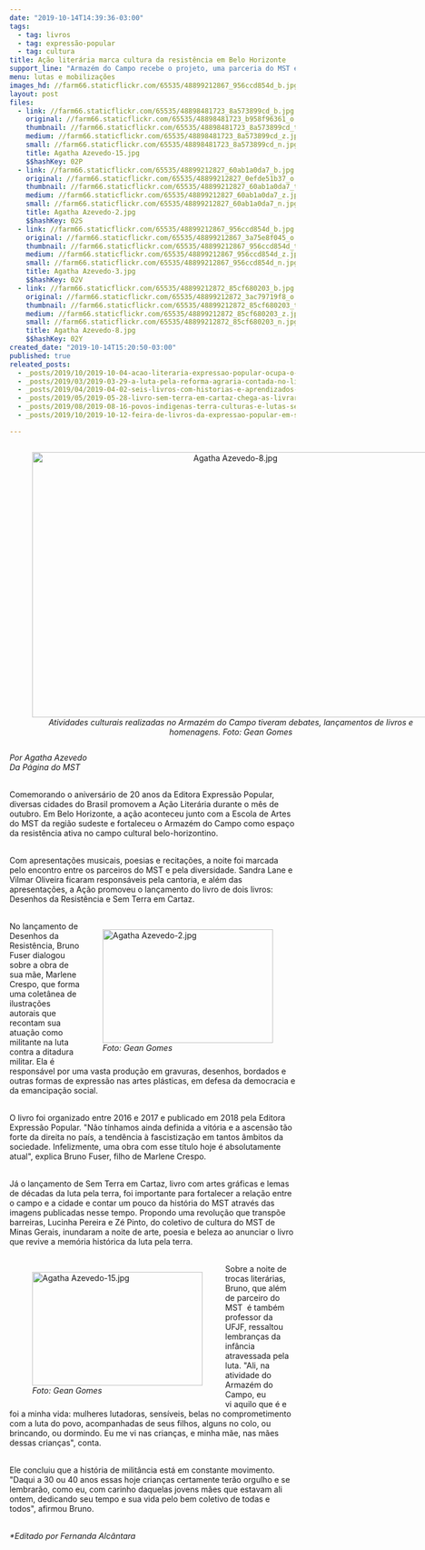 ```yaml
---
date: "2019-10-14T14:39:36-03:00"
tags:
  - tag: livros
  - tag: expressão-popular
  - tag: cultura
title: Ação literária marca cultura da resistência em Belo Horizonte
support_line: "Armazém do Campo recebe o projeto, uma parceria do MST e da Expressão popular para popularizar a literatura, a leitura e o debate"
menu: lutas e mobilizações
images_hd: //farm66.staticflickr.com/65535/48899212867_956ccd854d_b.jpg
layout: post
files:
  - link: //farm66.staticflickr.com/65535/48898481723_8a573899cd_b.jpg
    original: //farm66.staticflickr.com/65535/48898481723_b958f96361_o.jpg
    thumbnail: //farm66.staticflickr.com/65535/48898481723_8a573899cd_t.jpg
    medium: //farm66.staticflickr.com/65535/48898481723_8a573899cd_z.jpg
    small: //farm66.staticflickr.com/65535/48898481723_8a573899cd_n.jpg
    title: Agatha Azevedo-15.jpg
    $$hashKey: 02P
  - link: //farm66.staticflickr.com/65535/48899212827_60ab1a0da7_b.jpg
    original: //farm66.staticflickr.com/65535/48899212827_0efde51b37_o.jpg
    thumbnail: //farm66.staticflickr.com/65535/48899212827_60ab1a0da7_t.jpg
    medium: //farm66.staticflickr.com/65535/48899212827_60ab1a0da7_z.jpg
    small: //farm66.staticflickr.com/65535/48899212827_60ab1a0da7_n.jpg
    title: Agatha Azevedo-2.jpg
    $$hashKey: 02S
  - link: //farm66.staticflickr.com/65535/48899212867_956ccd854d_b.jpg
    original: //farm66.staticflickr.com/65535/48899212867_3a75e8f045_o.jpg
    thumbnail: //farm66.staticflickr.com/65535/48899212867_956ccd854d_t.jpg
    medium: //farm66.staticflickr.com/65535/48899212867_956ccd854d_z.jpg
    small: //farm66.staticflickr.com/65535/48899212867_956ccd854d_n.jpg
    title: Agatha Azevedo-3.jpg
    $$hashKey: 02V
  - link: //farm66.staticflickr.com/65535/48899212872_85cf680203_b.jpg
    original: //farm66.staticflickr.com/65535/48899212872_3ac79719f8_o.jpg
    thumbnail: //farm66.staticflickr.com/65535/48899212872_85cf680203_t.jpg
    medium: //farm66.staticflickr.com/65535/48899212872_85cf680203_z.jpg
    small: //farm66.staticflickr.com/65535/48899212872_85cf680203_n.jpg
    title: Agatha Azevedo-8.jpg
    $$hashKey: 02Y
created_date: "2019-10-14T15:20:50-03:00"
published: true
releated_posts:
  - _posts/2019/10/2019-10-04-acao-literaria-expressao-popular-ocupa-o-armazem-do-campo-sp.md
  - _posts/2019/03/2019-03-29-a-luta-pela-reforma-agraria-contada-no-livro-sem-terra-em-cartaz.md
  - _posts/2019/04/2019-04-02-seis-livros-com-historias-e-aprendizados-para-criancada.md
  - _posts/2019/05/2019-05-28-livro-sem-terra-em-cartaz-chega-as-livrarias-e-vira-exposicao-no-ceara.md
  - _posts/2019/08/2019-08-16-povos-indigenas-terra-culturas-e-lutas-sera-lancado-neste-sabado-17-em-sp.md
  - _posts/2019/10/2019-10-12-feira-de-livros-da-expressao-popular-em-sao-paulo-fortalece-a-batalha-das-ideias.md

---
```

<div style="text-align:center">
<figure class="image" style="display:inline-block"><img alt="Agatha Azevedo-8.jpg" height="467" src="//farm66.staticflickr.com/65535/48899212872_85cf680203_b.jpg" width="700" />
<figcaption><em>Atividades culturais realizadas no Armaz&eacute;m do Campo tiveram debates, lan&ccedil;amentos de livros e homenagens. Foto:&nbsp;Gean Gomes</em><br />
</figcaption>
</figure>
</div>

<p><em>Por Agatha Azevedo<br />
Da P&aacute;gina do MST</em></p>

<p><br />
Comemorando o anivers&aacute;rio de 20 anos da Editora Express&atilde;o Popular, diversas cidades do Brasil promovem a A&ccedil;&atilde;o Liter&aacute;ria durante o m&ecirc;s de outubro. Em Belo Horizonte, a a&ccedil;&atilde;o aconteceu junto com a Escola de Artes do MST da regi&atilde;o sudeste e fortaleceu o Armaz&eacute;m do Campo como espa&ccedil;o da resist&ecirc;ncia ativa no campo cultural belo-horizontino.<br />
&nbsp;</p>

<p>Com apresenta&ccedil;&otilde;es musicais, poesias e recita&ccedil;&otilde;es, a noite foi marcada pelo encontro entre os parceiros do MST e pela diversidade. Sandra Lane e Vilmar Oliveira ficaram respons&aacute;veis pela cantoria, e al&eacute;m das apresenta&ccedil;&otilde;es, a A&ccedil;&atilde;o promoveu o lan&ccedil;amento do livro de dois livros: Desenhos da Resist&ecirc;ncia e Sem Terra em Cartaz.<br />
&nbsp;</p>

<figure class="image" style="float:right"><img alt="Agatha Azevedo-2.jpg" height="200" src="//farm66.staticflickr.com/65535/48899212827_60ab1a0da7_b.jpg" width="300" />
<figcaption><em>Foto:&nbsp;Gean Gomes</em></figcaption>
</figure>

<p>No lan&ccedil;amento de Desenhos da Resist&ecirc;ncia, Bruno Fuser dialogou sobre a obra de sua m&atilde;e, Marlene Crespo, que forma uma colet&acirc;nea&nbsp;de ilustra&ccedil;&otilde;es autorais que recontam sua atua&ccedil;&atilde;o como militante na luta contra a ditadura militar. Ela &eacute; respons&aacute;vel por uma vasta produ&ccedil;&atilde;o em gravuras, desenhos, bordados e outras formas de express&atilde;o nas artes pl&aacute;sticas, em defesa da democracia e da emancipa&ccedil;&atilde;o social.&nbsp;</p>

<p><br />
O livro foi organizado entre&nbsp;2016 e 2017 e publicado em 2018 pela Editora Express&atilde;o Popular. &quot;N&atilde;o t&iacute;nhamos ainda definida a vit&oacute;ria e a ascens&atilde;o t&atilde;o forte da direita no pa&iacute;s, a tend&ecirc;ncia &agrave; <span data-dobid="hdw">fascistiza&ccedil;&atilde;o</span> em tantos &acirc;mbitos da sociedade. Infelizmente, uma obra com esse t&iacute;tulo hoje &eacute; absolutamente atual&quot;, explica Bruno Fuser, filho de Marlene Crespo.</p>

<p><br />
J&aacute; o lan&ccedil;amento de Sem Terra em Cartaz, livro com artes gr&aacute;ficas e lemas de d&eacute;cadas da luta pela terra, foi importante para fortalecer a rela&ccedil;&atilde;o entre o campo e a cidade e contar um pouco da hist&oacute;ria do MST atrav&eacute;s das imagens publicadas nesse tempo. Propondo uma revolu&ccedil;&atilde;o que transp&otilde;e barreiras, Lucinha Pereira e Z&eacute; Pinto, do coletivo de cultura do MST de Minas Gerais, inundaram a noite de arte, poesia e beleza ao anunciar o livro que revive a mem&oacute;ria hist&oacute;rica da luta pela terra.<br />
&nbsp;</p>

<figure class="image" style="float:left"><img alt="Agatha Azevedo-15.jpg" height="200" src="//farm66.staticflickr.com/65535/48898481723_8a573899cd_b.jpg" width="300" />
<figcaption><em>Foto:&nbsp;Gean Gomes</em></figcaption>
</figure>

<p>Sobre a noite de trocas liter&aacute;rias, Bruno, que al&eacute;m de parceiro do MST&nbsp; &eacute; tamb&eacute;m professor da UFJF, ressaltou lembran&ccedil;as da inf&acirc;ncia atravessada pela luta. &quot;Ali, na atividade do Armaz&eacute;m do Campo, eu vi&nbsp;aquilo que &eacute; e foi a minha vida: mulheres lutadoras, sens&iacute;veis, belas no comprometimento com a luta do povo, acompanhadas de seus filhos, alguns no colo, ou brincando, ou dormindo. Eu me vi&nbsp;nas crian&ccedil;as, e minha m&atilde;e, nas m&atilde;es dessas crian&ccedil;as&quot;, conta.</p>

<p><br />
Ele concluiu que&nbsp;a hist&oacute;ria de milit&acirc;ncia est&aacute; em constante movimento. &quot;Daqui a 30 ou 40 anos essas hoje crian&ccedil;as certamente ter&atilde;o orgulho e se lembrar&atilde;o, como eu, com carinho daquelas jovens m&atilde;es que estavam ali ontem, dedicando seu tempo e sua vida pelo bem coletivo de todas e todos&quot;, afirmou Bruno.<br />
&nbsp;</p>

<p><em>*Editado por Fernanda Alc&acirc;ntara</em></p>

<p>&nbsp;</p>
